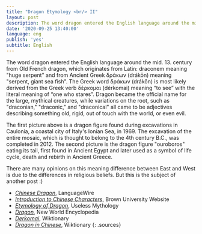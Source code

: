 ```yaml
---
title: "Dragon Etymology <br/> II"
layout: post
description: The word dragon entered the English language around the mid. 13. century from Old French dragon, which originates from Latin draconem meaning "huge serpent" and from Ancient Greek δράκων (drákōn) meaning "serpent, giant sea fish". 
date: '2020-09-25 13:40:00'
language: eng
publish: 'yes'
subtitle: English
---
```


The word dragon entered the English language around the mid. 13. century from Old French dragon, which originates from Latin: draconem meaning "huge serpent" and from Ancient Greek δράκων (drákōn) meaning "serpent, giant sea fish". The Greek word δράκων (drákōn) is most likely derived from the Greek verb δέρκομαι (dérkomai) meaning “to see” with the literal meaning of “one who stares”.
Dragon became the official name for the large, mythical creatures, while variations on the root, such as "draconian," "draconic," and "draconical" all came to be adjectives describing something old, rigid, out of touch with the world, or even evil.

The first picture above is a dragon figure found during excavations in Caulonia, a coastal city of Italy's Ionian Sea, in 1969. The excavation of the entire mosaic, which is thought to belong to the 4th century  B.C., was completed in 2012.
The second picture is the dragon figure "ouroboros" eating its tail, first found in Ancient Egypt and later used as a symbol of life cycle, death and rebirth in Ancient Greece.

There are many opinions on this meaning difference between East and West is due to the differences in religious beliefs. But this is the subject of another post :)

+ *[Chinese Dragon](https://www.languagewire.com/en/blog/chinese-dragon)*, LanguageWire
+ *[Introduction to Chinese Characters](https://www.brown.edu/about/administration/international-affairs/year-of-china/language-and-cultural-resources/introduction-chinese-characters/introduction-chinese-characters)*, Brown University Website
+ *[Etymology of Dragon](https://uselessetymology.com/2017/11/20/etymology-of-dragon/)*, Useless Mythology
+ *[Dragon](https://www.newworldencyclopedia.org/entry/Dragon)*, New World Encyclopedia
+ *[Derkomai](https://en.wiktionary.org/wiki/%CE%B4%CF%81%CE%AC%CE%BA%CF%89%CE%BD)*, Wiktionary
+ *[Dragon in Chinese](https://en.wiktionary.org/wiki/%E9%BE%8D)*, Wiktionary
{: .sources}
